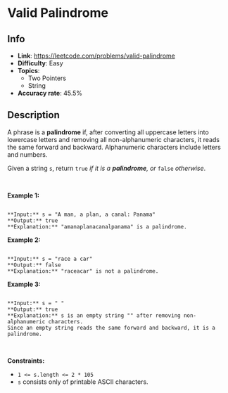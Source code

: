 # Valid Palindrome

## Info  
- **Link**: https://leetcode.com/problems/valid-palindrome
- **Difficulty**: Easy  
- **Topics**:   
    - Two Pointers
    - String
- **Accuracy rate**: 45.5%  

## Description  
    
A phrase is a **palindrome** if, after converting all uppercase letters into lowercase letters and removing all non-alphanumeric characters, it reads the same forward and backward. Alphanumeric characters include letters and numbers.


Given a string `s`, return `true` *if it is a **palindrome**, or* `false` *otherwise*.


 


**Example 1:**



```

**Input:** s = "A man, a plan, a canal: Panama"
**Output:** true
**Explanation:** "amanaplanacanalpanama" is a palindrome.

```

**Example 2:**



```

**Input:** s = "race a car"
**Output:** false
**Explanation:** "raceacar" is not a palindrome.

```

**Example 3:**



```

**Input:** s = " "
**Output:** true
**Explanation:** s is an empty string "" after removing non-alphanumeric characters.
Since an empty string reads the same forward and backward, it is a palindrome.

```

 


**Constraints:**


* `1 <= s.length <= 2 * 105`
* `s` consists only of printable ASCII characters.


  
    